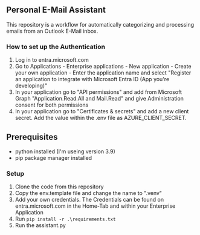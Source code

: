 ## Personal E-Mail Assistant
This repository is a workflow for automatically categorizing and processing emails from an Outlook E-Mail inbox.

### How to set up the Authentication
1. Log in to entra.microsoft.com
2. Go to Applications - Enterprise applications - New application - Create your own application - Enter the application name and select "Register an application to integrate with Microsoft Entra ID (App you're developing)"
3. In your application go to "API permissions" and add from Microsoft Graph "Application.Read.All and Mail.Read" and give Administration consent for both permissions
5. In your application go to "Certificates & secrets" and add a new client secret. Add the value within the .env file as AZURE_CLIENT_SECRET.

## Prerequisites
- python installed (I'm useing version 3.9)
- pip package manager installed

### Setup
1. Clone the code from this repository
2. Copy the env.template file and change the name to ".venv"
3. Add your own credentials. The Credentials can be found on entra.microsoft.com in the Home-Tab and within your Enterprise Application
4. Run `pip install -r .\requirements.txt`
5. Run the assistant.py
